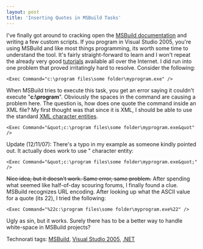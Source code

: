 ```yaml
---
layout: post  
title: 'Inserting Quotes in MSBuild Tasks'
---
```

I've finally got around to cracking open the [MSBuild documentation](http://msdn2.microsoft.com/en-us/library/0k6kkbsd.aspx) and writing a few custom scripts. If you program in Visual Studio 2005, you're using MSBuild and like most things programming, its worth some time to understand the tool. It's fairly straight-forward to learn and I won't repeat the already very good [tutorials](http://msdn.microsoft.com/msdnmag/issues/06/06/InsideMSBuild/default.aspx) available all over the Internet. I did run into one problem that proved irritatingly hard to resolve. Consider the following:

    <Exec Command="c:\program files\some folder\myprogram.exe" />

When MSBuild tries to execute this task, you get an error saying it couldn't execute "**c:\program**". Obviously the spaces in the command are causing a problem here. The question is, how does one quote the command inside an XML file? My first thought was that since it is XML, I should be able to use the standard [XML character entities](http://en.wikipedia.org/wiki/List_of_XML_and_HTML_character_entity_references).

    <Exec Command="&quot;c:\program files\some folder\myprogram.exe&quot" />

Update (12/11/07): There's a typo in my example as someone kindly pointed out. It actually does work to use &quot; character entity:  


    <Exec Command="&quot;c:\program files\some folder\myprogram.exe&quot;" />

<strike>Nice idea, but it doesn't work. Same error, same problem.</strike> After spending what seemed like half-of-day scouring forums, I finally found a clue. MSBuild recognizes URL encoding. After looking up what the ASCII value for a quote (its 22), I tried the following:

    <Exec Command="%22c:\program files\some folder\myprogram.exe%22" />

Ugly as sin, but it works. Surely there has to be a better way to handle white-space in MSBuild projects?

Technorati tags: [MSBuild](http://technorati.com/tags/MSBuild), [Visual Studio 2005](http://technorati.com/tags/Visual%20Studio%202005), [.NET](http://technorati.com/tags/.NET)

